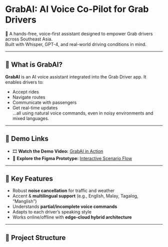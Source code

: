 # GrabAI: AI Voice Co-Pilot for Grab Drivers

🚗 A hands-free, voice-first assistant designed to empower Grab drivers across Southeast Asia.  
Built with Whisper, GPT-4, and real-world driving conditions in mind.  

---

## 🎯 What is GrabAI?

**GrabAI** is an AI voice assistant integrated into the Grab Driver app. It enables drivers to:
- Accept rides
- Navigate routes
- Communicate with passengers
- Get real-time updates  
...all using natural voice commands, even in noisy environments and mixed languages.

---

## 🔗 Demo Links

- 🎞️ **Watch the Demo Video:** [GrabAI in Action](https://your-demo-link.com)  
- 🎨 **Explore the Figma Prototype:** [Interactive Scenario Flow](https://your-figma-link.com)

---

## 🧠 Key Features

- Robust **noise cancellation** for traffic and weather
- Accent & **multilingual support** (e.g., English, Malay, Tagalog, “Manglish”)
- Understands **partial/incomplete voice commands**
- Adapts to each driver’s speaking style
- Works online/offline with **edge-cloud hybrid architecture**

---

## 📁 Project Structure

